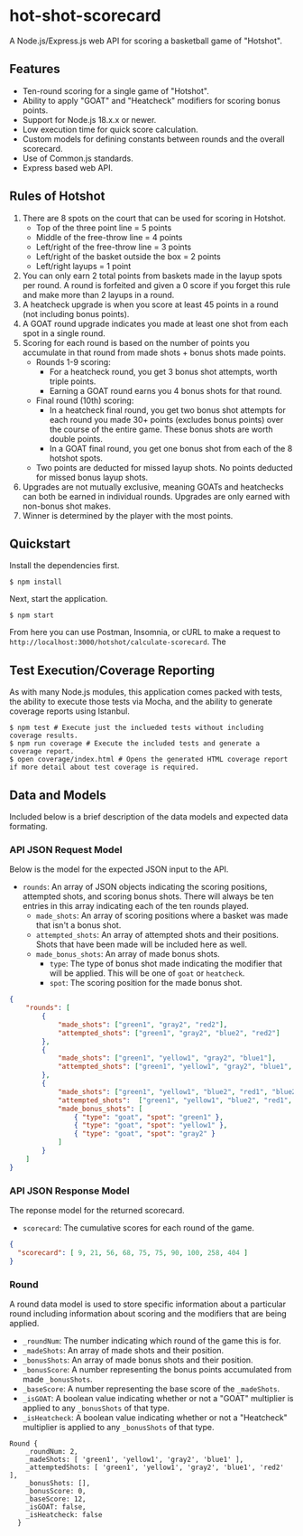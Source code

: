 # hot-shot-scorecard
A Node.js/Express.js web API for scoring a basketball game of "Hotshot". 

## Features
- Ten-round scoring for a single game of "Hotshot".
- Ability to apply "GOAT" and "Heatcheck" modifiers for scoring bonus points.
- Support for Node.js 18.x.x or newer. 
- Low execution time for quick score calculation.
- Custom models for defining constants between rounds and the overall scorecard.
- Use of Common.js standards.
- Express based web API.

## Rules of Hotshot
1. There are 8 spots on the court that can be used for scoring in Hotshot.
    - Top of the three point line = 5 points
    - Middle of the free-throw line = 4 points
    - Left/right of the free-throw line = 3 points
    - Left/right of the basket outside the box = 2 points
    - Left/right layups = 1 point
2. You can only earn 2 total points from baskets made in the layup spots per round. A round is forfeited and given a 0 score if you forget this rule and make more than 2 layups in a round. 
3. A heatcheck upgrade is when you score at least 45 points in a round (not including bonus points).
4. A GOAT round upgrade indicates you made at least one shot from each spot in a single round.
5. Scoring for each round is based on the number of points you accumulate in that round from made shots + bonus shots made points.
    - Rounds 1-9 scoring:
        - For a heatcheck round, you get 3 bonus shot attempts, worth triple points. 
        - Earning a GOAT round earns you 4 bonus shots for that round.
    - Final round (10th) scoring:
        - In a heatcheck final round, you get two bonus shot attempts for each round you made 30+ points (excludes bonus points) over the course of the entire game. These bonus shots are worth double points. 
        - In a GOAT final round, you get one bonus shot from each of the 8 hotshot spots.
    - Two points are deducted for missed layup shots. No points deducted for missed bonus layup shots.
6. Upgrades are not mutually exclusive, meaning GOATs and heatchecks can both be earned in individual rounds. Upgrades are only earned with non-bonus shot makes.
7. Winner is determined by the player with the most points.

## Quickstart

Install the dependencies first.
```shell
$ npm install
```

Next, start the application.
```shell
$ npm start
```

From here you can use Postman, Insomnia, or cURL to make a request to `http://localhost:3000/hotshot/calculate-scorecard`. The 

## Test Execution/Coverage Reporting
As with many Node.js modules, this application comes packed with tests, the ability to execute those tests via Mocha, and the ability to generate coverage reports using Istanbul.
```shell
$ npm test # Execute just the inclueded tests without including coverage results.
$ npm run coverage # Execute the included tests and generate a coverage report.
$ open coverage/index.html # Opens the generated HTML coverage report if more detail about test coverage is required.
```

## Data and Models
Included below is a brief description of the data models and expected data formating.

### API JSON Request Model
Below is the model for the expected JSON input to the API. 
- `rounds`: An array of JSON objects indicating the scoring positions, attempted shots, and scoring bonus shots. There will always be ten entries in this array indicating each of the ten rounds played.
    - `made_shots`: An array of scoring positions where a basket was made that isn't a bonus shot.
    - `attempted_shots`: An array of attempted shots and their positions. Shots that have been made will be included here as well.
    - `made_bonus_shots`: An array of made bonus shots.
        - `type`: The type of bonus shot made indicating the modifier that will be applied. This will be one of `goat` or `heatcheck`.
        - `spot`: The scoring position for the made bonus shot.

```json
{
    "rounds": [
        {
            "made_shots": ["green1", "gray2", "red2"],
            "attempted_shots": ["green1", "gray2", "blue2", "red2"]
        },
        {
            "made_shots": ["green1", "yellow1", "gray2", "blue1"],
            "attempted_shots": ["green1", "yellow1", "gray2", "blue1", "red2"]
        },
        {
            "made_shots": ["green1", "yellow1", "blue2", "red1", "blue2", "gray2", "gray1", "red2", "blue1"],
            "attempted_shots":  ["green1", "yellow1", "blue2", "red1", "blue2", "gray2", "gray1", "red2", "blue1"],
            "made_bonus_shots": [
                { "type": "goat", "spot": "green1" },
                { "type": "goat", "spot": "yellow1" },
                { "type": "goat", "spot": "gray2" }
            ]
        }
    ]
}
```

### API JSON Response Model
The reponse model for the returned scorecard.
- `scorecard`: The cumulative scores for each round of the game.

```json
{
  "scorecard": [ 9, 21, 56, 68, 75, 75, 90, 100, 258, 404 ]
}
```

### Round
A round data model is used to store specific information about a particular round including information about scoring and the modifiers that are being applied. 
- `_roundNum`: The number indicating which round of the game this is for.
- `_madeShots`: An array of made shots and their position.
- `_bonusShots`: An array of made bonus shots and their position.
- `_bonusScore`: A number representing the bonus points accumulated from made `_bonusShots`.
- `_baseScore`: A number representing the base score of the `_madeShots`.
- `_isGOAT`: A boolean value indicating whether or not a "GOAT" multiplier is applied to any `_bonusShots` of that type.
- `_isHeatcheck`: A boolean value indicating whether or not a "Heatcheck" multiplier is applied to any `_bonusShots` of that type.

```shell
Round {
    _roundNum: 2,
    _madeShots: [ 'green1', 'yellow1', 'gray2', 'blue1' ],
    _attemptedShots: [ 'green1', 'yellow1', 'gray2', 'blue1', 'red2' ],
    _bonusShots: [],
    _bonusScore: 0,
    _baseScore: 12,
    _isGOAT: false,
    _isHeatcheck: false
  }
```
